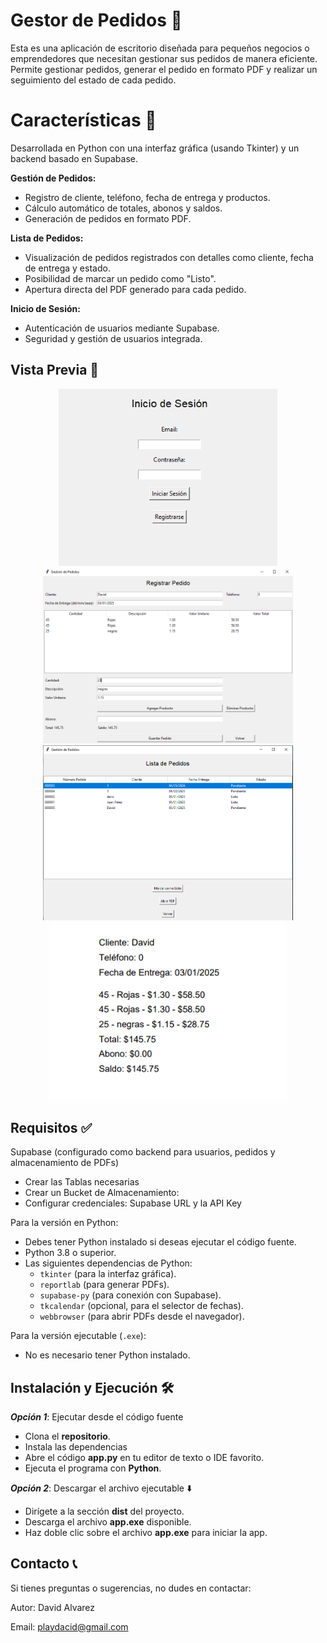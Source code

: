 # Gestor de Pedidos 📝
Esta es una aplicación de escritorio diseñada para pequeños negocios o emprendedores que necesitan gestionar sus pedidos de manera eficiente. Permite gestionar pedidos, generar el pedido en formato PDF y realizar un seguimiento del estado de cada pedido.


# Características 🔧 
Desarrollada en Python con una interfaz gráfica (usando Tkinter) y un backend basado en Supabase.

**Gestión de Pedidos:**

- Registro de cliente, teléfono, fecha de entrega y productos.
- Cálculo automático de totales, abonos y saldos.
- Generación de pedidos en formato PDF.

**Lista de Pedidos:**

- Visualización de pedidos registrados con detalles como cliente, fecha de entrega y estado.
- Posibilidad de marcar un pedido como "Listo".
- Apertura directa del PDF generado para cada pedido.

**Inicio de Sesión:**

- Autenticación de usuarios mediante Supabase.
- Seguridad y gestión de usuarios integrada.

## Vista Previa 👀

<div align="center">
    <img src="view/cap01.PNG" width="350">
    <img src="view/cap02.PNG" width="400">
    <img src="view/cap03.PNG" width="400">
    <img src="view/cap04.PNG" width="380">
</div>

## Requisitos ✅

Supabase (configurado como backend para usuarios, pedidos y almacenamiento de PDFs)

- Crear las Tablas necesarias
- Crear un Bucket de Almacenamiento:
- Configurar credenciales: Supabase URL y la API Key 


Para la versión en Python:
- Debes tener Python instalado si deseas ejecutar el código fuente.
- Python 3.8 o superior.
- Las siguientes dependencias de Python:
  - `tkinter` (para la interfaz gráfica).
  - `reportlab` (para generar PDFs).
  - `supabase-py` (para conexión con Supabase).
  - `tkcalendar` (opcional, para el selector de fechas).
  - `webbrowser` (para abrir PDFs desde el navegador).

Para la versión ejecutable (`.exe`):
- No es necesario tener Python instalado.

## Instalación y Ejecución 🛠️

***Opción 1***: Ejecutar desde el código fuente
- Clona el **repositorio**.
- Instala las dependencias
- Abre el código **app.py** en tu editor de texto o IDE favorito.
- Ejecuta el programa con **Python**.

***Opción 2***: Descargar el archivo ejecutable ⬇️
- Dirígete a la sección **dist** del proyecto.
- Descarga el archivo **app.exe** disponible.
- Haz doble clic sobre el archivo **app.exe** para iniciar la app.

## Contacto 📞
Si tienes preguntas o sugerencias, no dudes en contactar:

Autor: David Alvarez

Email: playdacid@gmail.com
